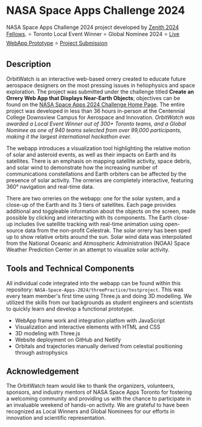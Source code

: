 # NASA Space Apps Challenge 2024
NASA Space Apps Challenge 2024 project developed by [Zenith 2024 Fellows](https://www.zenithpathways.ca/zenith-fellowship-class-of-2024).
⭐ Toronto Local Event Winner
⭐ Global Nominee 2024
⭐ [Live WebApp Prototype](https://orbitwatch.netlify.app/)
⭐ [Project Submission](https://www.spaceappschallenge.org/nasa-space-apps-2024/find-a-team/zenithcrew/?tab=project)

## Description
OrbitWatch is an interactive web-based orrery created to educate future aerospace designers on the most pressing issues in heliophysics and space exploration. The project was submitted under the challenge titled **Create an Orrery Web App that Displays Near-Earth Objects**; objectives can be found on the [NASA Space Apps 2024 Challenge Home Page](https://www.spaceappschallenge.org/nasa-space-apps-2024/challenges/create-an-orrery-web-app-that-displays-near-earth-objects/?tab=details). The entire project was developed in less than 36 hours in-person at the Centennial College Downsview Campus for Aerospace and Innovation.
*OrbitWatch was awarded a Local Event Winner out of 300+ Toronto teams, and a Global Nominee as one of 940 teams selected from over 99,000 participants, making it the largest international hackathon ever.*

The webapp introduces a visualization tool highlighting the relative motion of solar and asteroid events, as well as their impacts on Earth and its satellites. There is an emphasis on mapping satellite activity, space debris, and solar wind to demonstrate how the increasing number of communications constellations and Earth orbiters can be affected by the presence of solar activity. The orreries are completely interactive, featuring 360° navigation and real-time data.

There are two orreries on the webapp: one for the solar system, and a close-up of the Earth and its 3 tiers of satellites. Each page provides additional and toggleable information about the objects on the screen, made possible by clicking and interacting with its components. The Earth close-up includes live satellite tracking with real-time animation using open-source data from the non-profit Celestrak. The solar orrery has been sped up to show relative orbits around the sun. Solar wind data was interpolated from the National Oceanic and Atmospheric Administration (NOAA) Space Weather Prediction Center in an attempt to visualize solar activity.

## Tools and Technical Components
All individual code integrated into the webapp can be found within this repository: `NASA-Space-Apps-2024/threePractice/testproject`.
This was every team member's first time using Three.js and doing 3D modelling. We utilized the skills from our backgrounds as student engineers and scientists to quickly learn and develop a functional prototype.
- WebApp frame work and integration platfom with JavaScript
- Visualization and interactive elements with HTML and CSS
- 3D modeling with Three.js
- Website deployment on GitHub and Netlify
- Orbitals and trajectories manually derived from celestial positioning through astrophysics

## Acknowledgement
The OrbitWatch team would like to thank the organizers, volunteers, sponsors, and industry mentors of NASA Space Apps Toronto for fostering a welcoming community and providing us with the chance to participate in an invaluable weekend of hands-on activity. We are grateful to have been recognized as Local Winners and Global Nominees for our efforts in innovation and scientific representation.

